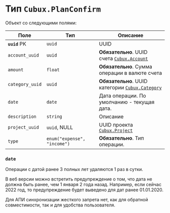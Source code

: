 Тип `Cubux.PlanConfirm`
=======================

Объект со следующими полями:

Поле | Тип | Описание
---- | --- | --------
**`uuid`** PK   | `uuid`   | UUID
`account_uuid`  | `uuid`   | **Обязательно**. UUID счета [`Cubux.Account`][Cubux.Account]
`amount`        | `float`  | **Обязательно**. Сумма операции в валюте счета
`category_uuid` | `uuid`   | **Обязательно**. UUID категории [`Cubux.Category`][Cubux.Category]
`date`          | `date`   | Дата операции. По умолчанию - текущая дата.
`description`   | `string` | Описание
`project_uuid` | `uuid`, NULL | UUID проекта [`Cubux.Project`][Cubux.Project]
`type` | `enum("expense", "income")` | **Обязательно**. Тип операции.

### `date`

Операции с датой ранее 3 полных лет удаляются 1 раз в сутки.

В веб версии можно встретить предупреждение о том, что дата не должна
быть ранее, чем 1 января 2 года назад. Например, если сейчас 2022 год,
то предупреждение будет выведено для дат ранее 01.01.2020.

Для АПИ синхронизации жесткого запрета нет, как для обратной
совместимости, так и для удобства пользователя.


[Cubux.Account]: account.md
[Cubux.Category]: category.md
[Cubux.Project]: project.md
